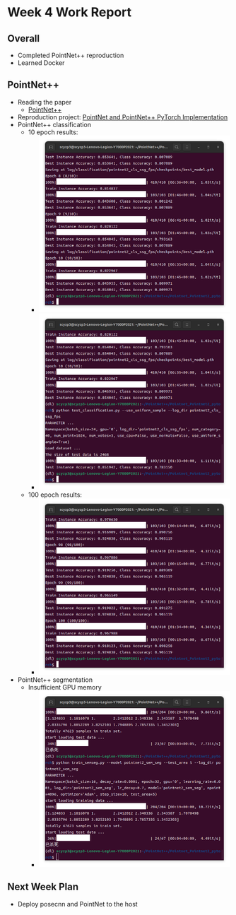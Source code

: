 # Week 4 Work Report

## Overall
- Completed PointNet++ reproduction
- Learned Docker

## PointNet++
- Reading the paper
  - [PointNet++](https://krmzyc-filecloud.oss-cn-beijing.aliyuncs.com/theory/Qi%20et%20al_2017_PointNet%2B%2B.pdf)
- Reproduction project: [PointNet and PointNet++ PyTorch Implementation](https://github.com/yanx27/Pointnet_Pointnet2_pytorch)
- PointNet++ classification
  - 10 epoch results:
    - ![10ep](10ep.png)
    - ![10ep test](10ep_test.png)
  - 100 epoch results:
    - ![100ep](100ep.png)
- PointNet++ segmentation
  - Insufficient GPU memory
    - ![error](lm.png)

## Next Week Plan
- Deploy posecnn and PointNet to the host
